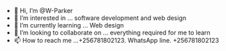 - 👋 Hi, I’m @W-Parker
- 👀 I’m interested in ... software development and web design 
- 🌱 I’m currently learning ... Web design 
- 💞️ I’m looking to collaborate on ... everything required for me to learn 
- 📫 How to reach me ...+256781802123. WhatsApp line. +256781802123

<!---
W-Parker/W-Parker is a ✨ special ✨ repository because its `README.md` (this file) appears on your GitHub profile.
You can click the Preview link to take a look at your changes.
--->
